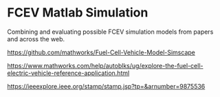 # FCEV Matlab Simulation
Combining and evaluating possible FCEV simulation models from papers and across the web.

https://github.com/mathworks/Fuel-Cell-Vehicle-Model-Simscape

https://www.mathworks.com/help/autoblks/ug/explore-the-fuel-cell-electric-vehicle-reference-application.html

https://ieeexplore.ieee.org/stamp/stamp.jsp?tp=&arnumber=9875536

